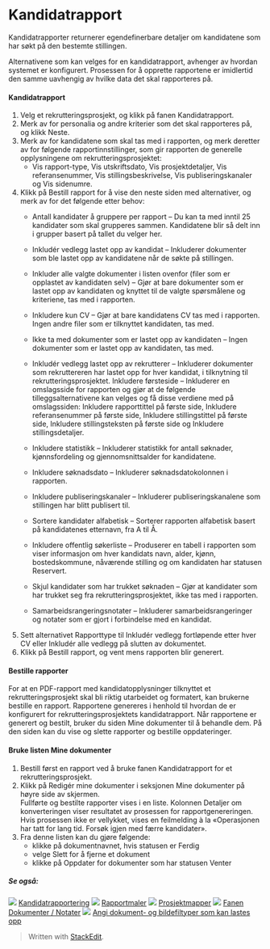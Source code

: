 # Kandidatrapport

Kandidatrapporter returnerer egendefinerbare detaljer om kandidatene som har søkt på den bestemte stillingen.

Alternativene som kan velges for en kandidatrapport, avhenger av hvordan systemet er konfigurert. Prosessen for å opprette rapportene er imidlertid den samme uavhengig av hvilke data det skal rapporteres på.

#### Kandidatrapport

1.  Velg et rekrutteringsprosjekt, og klikk på fanen  Kandidatrapport.
2.  Merk av for personalia og andre kriterier som det skal rapporteres på, og klikk  Neste.
3.  Merk av for kandidatene som skal tas med i rapporten, og merk deretter av for følgende  rapportinnstillinger, som gir rapporten de generelle opplysningene om rekrutteringsprosjektet:
    -   Vis rapport-type,  Vis utskriftsdato,  Vis prosjektdetaljer,  Vis referansenummer,  Vis stillingsbeskrivelse,  Vis publiseringskanaler  og  Vis sidenumre.
4.  Klikk på  Bestill rapport  for å vise den neste siden med alternativer, og merk av for det følgende etter behov:
    -   Antall kandidater å gruppere per rapport  – Du kan ta med inntil 25 kandidater som skal grupperes sammen. Kandidatene blir så delt inn i grupper basert på tallet du velger her.
    -   Inkludér vedlegg lastet opp av kandidat  – Inkluderer dokumenter som ble lastet opp av kandidatene når de søkte på stillingen.
    -   Inkluder alle valgte dokumenter i listen ovenfor (filer som er opplastet av kandidaten selv)  – Gjør at bare dokumenter som er lastet opp av kandidaten og knyttet til de valgte spørsmålene og kriteriene, tas med i rapporten.
    -   Inkludere kun CV  – Gjør at bare kandidatens CV tas med i rapporten. Ingen andre filer som er tilknyttet kandidaten, tas med.
    -   Ikke ta med dokumenter som er lastet opp av kandidaten  – Ingen dokumenter som er lastet opp av kandidaten, tas med.
    -   Inkludér vedlegg lastet opp av rekrutterer  – Inkluderer dokumenter som rekruttereren har lastet opp for hver kandidat, i tilknytning til rekrutteringsprosjektet.
    Inkludere førsteside  – Inkluderer en omslagsside for rapporten og gjør at de følgende tilleggsalternativene kan velges og få disse verdiene med på omslagssiden:  Inkludere rapporttittel på første side,  Inkludere referansenummer på første side,  Inkludere stillingstittel på første side,  Inkludere stillingsteksten på første side  og  Inkludere stillingsdetaljer.
    
    -   Inkludere statistikk  – Inkluderer statistikk for antall søknader, kjønnsfordeling og gjennomsnittsalder for kandidatene.
    -   Inkludere søknadsdato  – Inkluderer søknadsdatokolonnen i rapporten.
    -   Inkludere publiseringskanaler  – Inkluderer publiseringskanalene som stillingen har blitt publisert til.
    -   Sortere kandidater alfabetisk  – Sorterer rapporten alfabetisk basert på kandidatenes etternavn, fra A til Å.
    -   Inkludere offentlig søkerliste  – Produserer en tabell i rapporten som viser informasjon om hver kandidats navn, alder, kjønn, bostedskommune, nåværende stilling og om kandidaten har statusen Reservert.
    -   Skjul kandidater som har trukket søknaden  – Gjør at kandidater som har trukket seg fra rekrutteringsprosjektet, ikke tas med i rapporten.
    -   Samarbeidsrangeringsnotater  – Inkluderer samarbeidsrangeringer og notater som er gjort i forbindelse med en kandidat.
5.  Sett alternativet  Rapporttype  til  Inkludér vedlegg fortløpende etter hver CV  eller  Inkludér alle vedlegg på slutten av dokumentet.
6.  Klikk på  Bestill rapport, og vent mens rapporten blir generert.

#### Bestille rapporter

For at en PDF-rapport med kandidatopplysninger tilknyttet et rekrutteringsprosjekt skal bli riktig utarbeidet og formatert, kan brukerne bestille en rapport. Rapportene genereres i henhold til hvordan de er konfigurert for rekrutteringsprosjektets kandidatrapport. Når rapportene er generert og bestilt, bruker du siden  Mine dokumenter  til å behandle dem. På den siden kan du vise og slette rapporter og bestille oppdateringer.

#### Bruke listen Mine dokumenter

1.  Bestill først en rapport ved å bruke fanen  Kandidatrapport  for et rekrutteringsprosjekt.
2.  Klikk på  Redigér mine dokumenter  i seksjonen  Mine dokumenter  på høyre side av skjermen.  
    Fullførte og bestilte rapporter vises i en liste. Kolonnen Detaljer om konverteringen viser resultatet av prosessen for rapportgenereringen. Hvis prosessen ikke er vellykket, vises en feilmelding à la «Operasjonen har tatt for lang tid. Forsøk igjen med færre kandidater».
3.  Fra denne listen kan du gjøre følgende:
    -   klikke på  dokumentnavnet, hvis statusen er  Ferdig
    -   velge  Slett  for å fjerne et dokument
    -   klikke på  Oppdater  for dokumenter som har statusen  Venter

##### Se også:

![](../Resources/Images/icon-document-link.png)  [Kandidatrapportering](reporting_on_candidates.htm)
![](../Resources/Images/icon-document-link.png)  [Rapportmaler](export_templates.htm)
![](../Resources/Images/icon-document-link.png)  [Prosjektmapper](vacancy_folder.htm)
![](../Resources/Images/icon-document-link.png)  [Fanen Dokumenter / Notater](documents_notes_tab.htm)
![](../Resources/Images/icon-document-link.png)  [Angi dokument- og bildefiltyper som kan lastes opp](setting_allowable_uploadable_document_and_image_file_types.htm)


> Written with [StackEdit](https://stackedit.io/).
<!--stackedit_data:
eyJoaXN0b3J5IjpbLTkwNzM0OTQ5XX0=
-->